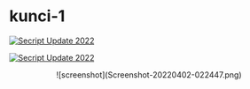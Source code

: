
# kunci-1

<p align="left">
<a href="#"><img title="Secript Update 2022" src="https://img.shields.io/badge/KUNCI%20PYTHON-ENCRYPT LENGKAP-green?colorA=%2&colorB=%23017e40&style=for-the-badge"></a>
<p align="center">

<p align="left">
<a href="#"><img title="Secript Update 2022" src="https://img.shields.io/badge/MASTER%20MASTER-KUNCiENCRYPT LENGKAP-green?colorA=%2&colorB=%23017e40&style=for-the-badge"></a>
<p align="center">
![screenshot](Screenshot-20220402-022447.png)
